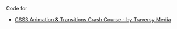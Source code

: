 
Code for

* [CSS3 Animation & Transitions Crash Course - by Traversy Media](https://www.youtube.com/watch?v=zHUpx90NerM&t=30s)